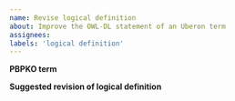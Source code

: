 ```yaml
---
name: Revise logical definition
about: Improve the OWL-DL statement of an Uberon term
assignees:  
labels: 'logical definition'
---
```


**PBPKO term**


**Suggested revision of logical definition**

